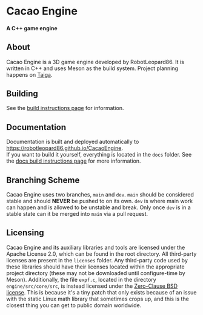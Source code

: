 # Cacao Engine  
#### A C++ game engine  

## About
Cacao Engine is a 3D game engine developed by RobotLeopard86. It is written in C++ and uses Meson as the build system. Project planning happens on [Taiga](https://tree.taiga.io/project/robotleopard86-cacao-engine).

## Building
See the [build instructions page](https://robotleopard86.github.io/CacaoEngine/latest/manual/building.html) for information.

## Documentation
Documentation is built and deployed automatically to https://robotleopard86.github.io/CacaoEngine.  
If you want to build it yourself, everything is located in the `docs` folder. See the [docs build instructions page](docs/README.md) for more information.

## Branching Scheme
Cacao Engine uses two branches, `main` and `dev`. `main` should be considered stable and should **NEVER** be pushed to on its own. `dev` is where main work can happen and is allowed to be unstable and break. Only once `dev` is in a stable state can it be merged into `main` via a pull request.

## Licensing
Cacao Engine and its auxiliary libraries and tools are licensed under the Apache License 2.0, which can be found in the root directory. All third-party licenses are present in the `licenses` folder.
Any third-party code used by these libraries should have their licenses located within the appropriate project directory (these may not be downloaded until configure-time by Meson).
Additionally, the file `expf.c`, located in the directory `engine/src/core/src`, is instead licensed under the [Zero-Clause BSD license](https://opensource.org/license/0bsd). This is because it's a tiny patch that only exists because of an issue with the static Linux math library that sometimes crops up, and this is the closest thing you can get to public domain worldwide.

